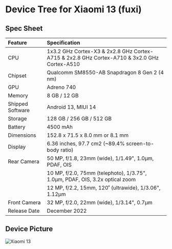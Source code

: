 #  Device Tree for Xiaomi 13 (fuxi)

## Spec Sheet

| Feature                 | Specification                                                              |
| :---------------------- | :--------------------------------                                          |
| CPU                     | 1x3.2 GHz Cortex-X3 & 2x2.8 GHz Cortex-A715 & 2x2.8 GHz Cortex-A710 & 3x2.0 GHz Cortex-A510|
| Chipset                 | Qualcomm SM8550-AB Snapdragon 8 Gen 2 (4 nm)                                      |
| GPU                     | Adreno 740                                                                 |
| Memory                  | 8 GB / 12 GB                                                                |
| Shipped Software        | Android 13, MIUI 14                                                        |
| Storage                 | 128 GB / 256 GB / 512 GB                                                           |
| Battery                 | 4500 mAh                                                                   |
| Dimensions              | 152.8 x 71.5 x 8.0 mm or 8.1 mm                               |
| Display                 | 6.36 inches, 97.7 cm2 (~89.4% screen-to-body ratio)                       |
| Rear Camera             | 50 MP, f/1.8, 23mm (wide), 1/1.49", 1.0µm, PDAF, OIS                            |
|                         | 10 MP, f/2.0, 75mm (telephoto), 1/3.75", 1.0µm, PDAF, OIS, 3.2x optical zoom                                     |
|                         | 12 MP, f/2.2, 15mm, 120˚ (ultrawide), 1/3.06", 1.12µm                                                   |
| Front Camera            | 32 MP, f/2.0, 22mm (wide), 1/3.14", 0.7µm                                   |
| Release Date            | December 2022                                                               |

## Device Picture

![Xiaomi 13](https://www.giztop.com/media/catalog/product/cache/dc206057cdd42d7e34b9d36e347785ca/p/m/pms_1670745529.40767182.png)

